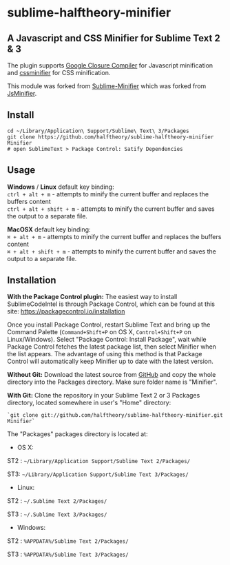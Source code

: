 # sublime-halftheory-minifier
## A Javascript and CSS Minifier for Sublime Text 2 & 3

The plugin supports [Google Closure Compiler](https://developers.google.com/closure/compiler/) for Javascript minification and [cssminifier](https://www.cssminifier.com/) for CSS minification.

This module was forked from [Sublime-Minifier](https://github.com/bistory/Sublime-Minifier) which was forked from [JsMinifier](https://github.com/cgutierrez/JsMinifier).

## Install
```
cd ~/Library/Application\ Support/Sublime\ Text\ 3/Packages
git clone https://github.com/halftheory/sublime-halftheory-minifier Minifier
# open SublimeText > Package Control: Satify Dependencies
```

Usage
-----

__Windows__ / __Linux__ default key binding:    
`ctrl + alt + m` - attempts to minify the current buffer and replaces the buffers content    
`ctrl + alt + shift + m` - attempts to minify the current buffer and saves the output to a separate file.

__MacOSX__ default key binding:    
`⌘ + alt + m` - attempts to minify the current buffer and replaces the buffers content    
`⌘ + alt + shift + m` - attempts to minify the current buffer and saves the output to a separate file.


Installation
------------

**With the Package Control plugin:** The easiest way to install SublimeCodeIntel is through Package Control, which can be found at this site: https://packagecontrol.io/installation

Once you install Package Control, restart Sublime Text and bring up the Command Palette (``Command+Shift+P`` on OS X, ``Control+Shift+P`` on Linux/Windows). Select "Package Control: Install Package", wait while Package Control fetches the latest package list, then select Minifier when the list appears. The advantage of using this method is that Package Control will automatically keep Minifier up to date with the latest version.

**Without Git:** Download the latest source from [GitHub](https://github.com/halftheory/sublime-halftheory-minifier) and copy the whole directory into the Packages directory. Make sure folder name is "Minifier".

**With Git:** Clone the repository in your Sublime Text 2 or 3 Packages directory, located somewhere in user's "Home" directory:

    `git clone git://github.com/halftheory/sublime-halftheory-minifier.git Minifier`


The "Packages" packages directory is located at:

* OS X:

ST2 :
    `~/Library/Application Support/Sublime Text 2/Packages/`

ST3:
    `~/Library/Application Support/Sublime Text 3/Packages/`

* Linux:

ST2 :
    `~/.Sublime Text 2/Packages/`

ST3 :
    `~/.Sublime Text 3/Packages/`

* Windows:

ST2 :
    `%APPDATA%/Sublime Text 2/Packages/`

ST3 :
    `%APPDATA%/Sublime Text 3/Packages/`